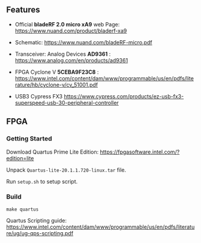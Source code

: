 ## Features

* Official **bladeRF 2.0 micro xA9** web Page: https://www.nuand.com/product/bladerf-xa9

* Schematic: https://www.nuand.com/bladeRF-micro.pdf

* Transceiver: Analog Devices **AD9361** : https://www.analog.com/en/products/ad9361

* FPGA Cyclone V **5CEBA9F23C8** : https://www.intel.com/content/dam/www/programmable/us/en/pdfs/literature/hb/cyclone-v/cv_51001.pdf

* USB3 Cypress FX3 https://www.cypress.com/products/ez-usb-fx3-superspeed-usb-30-peripheral-controller


## FPGA

### Getting Started

Download Quartus Prime Lite Edition: https://fpgasoftware.intel.com/?edition=lite

Unpack `Quartus-lite-20.1.1.720-linux.tar` file.

Run `setup.sh` to setup script.

### Build

`make quartus`

Quartus Scripting guide: https://www.intel.com/content/dam/www/programmable/us/en/pdfs/literature/ug/ug-qps-scripting.pdf

